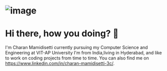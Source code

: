 # ![image](https://user-images.githubusercontent.com/83528610/117009323-3cb8ff80-ad09-11eb-98f4-a3f3787b510f.png)
 
# Hi there, how you doing? 👋
I'm Charan Mamidisetti currently pursuing my Computer Science and Engineering at VIT-AP University
I'm from India,living in Hyderabad, and like to work on coding projects from time to time.
 You can also find me on https://www.linkedin.com/in/charan-mamidisetti-3c/.
